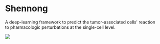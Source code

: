 # Shennong
A deep-learning framework to predict the tumor-associated cells' reaction to pharmacologic perturbations at the single-cell level.

<a><img src="https://bis.zju.edu.cn/shennong/assets/img/Figure4-pipeline.png"></a>
